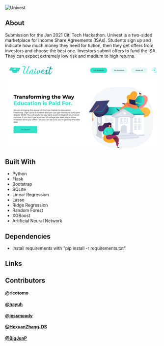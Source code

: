 ![Univest](https://s3-alpha-sig.figma.com/img/70f0/95bf/2377c988ae05f61c4a266c9774e0441d?Expires=1612742400&Signature=GkAgtGMTwcFDQohv0INksUi60trNZ89Fy2IfhRWFqP-TtBQXyikO8uZ6Q-duo-HuB2WqD3H2UBZnhKsgiym-rviz7L3dczkhoSlq4vDVQiAXuSmI1eOLxn1Fn25Vz~KQwUO~F9aqQ3vM6QfQxR7-FHsG9D3gWENBaWLZ5exx7-7wkXXe8G19FCWCgs84OreFvGhbuUVelWmpoTtsElVbmJBQYlga3RIq59~6q~Oj-zbO763mWCKfq6qyWFGNWMevDpsLqG-CVg-03ALy77v55kLeknbFQ5zCdtxIZL-5RKfZQFtAvSb5CGGKkdjtTYJ4uuwhdON1i1qBOV2Lty7XNw__&Key-Pair-Id=APKAINTVSUGEWH5XD5UA)

## About
Submission for the Jan 2021 Citi Tech Hackathon. Univest is a two-sided marketplace for Income Share Agreements (ISAs). Students sign up and indicate how much money they need for tuition, then they get offers from investors and choose the best one. Investors submit offers to fund the ISA. They can expect extremely low risk and medium to high returns. ​

![Univest Homepage](univest_homepage.png)

## Built With
* Python
* Flask
* Bootstrap
* SQLite
* Linear Regression
* Lasso
* Ridge Regression
* Random Forest
* XGBoost
* Artificial Neural Network

## Dependencies
* Install requirements with "pip install -r requirements.txt"

## Links

## Contributors

#### [@ricotomo](https://github.com/ricotomo)
#### [@hayuh](https://github.com/hayuh)
#### [@jessmoody](https://github.com/jessmoody)
#### [@HexuanZhang-DS](https://github.com/HexuanZhang-DS)
#### [@BigJonP](https://github.com/BigJonP)
